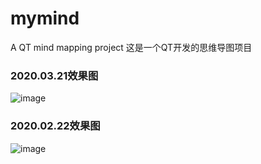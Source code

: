 # mymind
A QT mind mapping project  这是一个QT开发的思维导图项目
### 2020.03.21效果图
 ![image](https://github.com/fengersoft/mymind/raw/master/snaps/20200321.png)
### 2020.02.22效果图
 ![image](https://github.com/fengersoft/mymind/raw/master/snaps/20200222.png)
